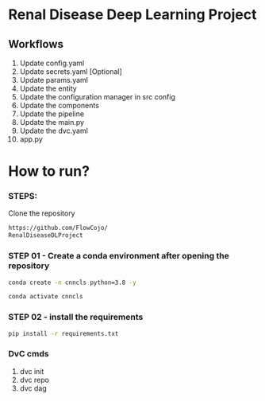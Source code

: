# Renal Disease Deep Learning Project

## Workflows

1. Update config.yaml
2. Update secrets.yaml [Optional]
3. Update params.yaml
4. Update the entity
5. Update the configuration manager in src config
6. Update the components
7. Update the pipeline 
8. Update the main.py
9. Update the dvc.yaml
10. app.py

# How to run?

### STEPS:
Clone the repository

```bash
https://github.com/FlowCojo/
RenalDiseaseDLProject
```
### STEP 01 - Create a conda environment after opening the repository

```bash
conda create -n cnncls python=3.8 -y
```

```bash
conda activate cnncls
```

### STEP 02 - install the requirements
```bash
pip install -r requirements.txt
```
### DvC cmds

1. dvc init
2. dvc repo
3. dvc dag